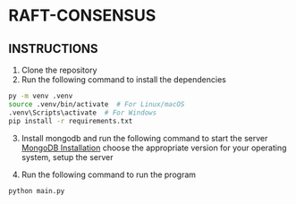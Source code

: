 # RAFT-CONSENSUS

## INSTRUCTIONS
1. Clone the repository
2. Run the following command to install the dependencies
```bash
py -m venv .venv
source .venv/bin/activate  # For Linux/macOS
.venv\Scripts\activate  # For Windows
pip install -r requirements.txt
```
3. Install mongodb and run the following command to start the server
[MongoDB Installation](https://www.mongodb.com/try/download/community-edition/releases?msockid=3b0ac080b3126d3c0845d5b4b2746c1a)
choose the appropriate version for your operating system, setup the server 

4. Run the following command to run the program
```bash
python main.py
```


